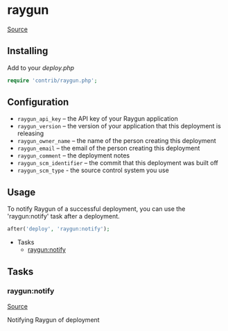 <!-- DO NOT EDIT THIS FILE! -->
<!-- Instead edit contrib/raygun.php -->
<!-- Then run bin/docgen -->

# raygun

[Source](/contrib/raygun.php)


## Installing

Add to your _deploy.php_

```php
require 'contrib/raygun.php';
```

## Configuration

- `raygun_api_key` – the API key of your Raygun application
- `raygun_version` – the version of your application that this deployment is releasing
- `raygun_owner_name` – the name of the person creating this deployment
- `raygun_email` – the email of the person creating this deployment
- `raygun_comment` – the deployment notes
- `raygun_scm_identifier` – the commit that this deployment was built off
- `raygun_scm_type` - the source control system you use

## Usage

To notify Raygun of a successful deployment, you can use the 'raygun:notify' task after a deployment.

```php
after('deploy', 'raygun:notify');
```


* Tasks
  * [raygun:notify](#raygunnotify)


## Tasks

### raygun:notify
[Source](https://github.com/deployphp/deployer/blob/master/contrib/raygun.php#L34)

Notifying Raygun of deployment



